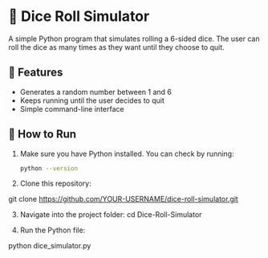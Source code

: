 # 🎲 Dice Roll Simulator

A simple Python program that simulates rolling a 6-sided dice. The user can roll the dice as many times as they want until they choose to quit.

## 📌 Features

- Generates a random number between 1 and 6
- Keeps running until the user decides to quit
- Simple command-line interface

## 🚀 How to Run

1. Make sure you have Python installed. You can check by running:

   ```bash
   python --version

2. Clone this repository:

git clone https://github.com/YOUR-USERNAME/dice-roll-simulator.git

3. Navigate into the project folder:
 cd Dice-Roll-Simulator

4. Run the Python file:

python dice_simulator.py
